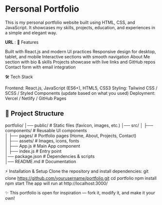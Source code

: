 # Personal Portfolio
This is my personal portfolio website built using HTML, CSS, and JavaScript. It showcases my skills, projects, education, and experiences in a simple and elegant way.


**URL** : 
🚀 Features

Built with React.js and modern UI practices
Responsive design for desktop, tablet, and mobile
Interactive sections with smooth navigation
About Me section with bio & skills
Projects showcase with live links and GitHub repos
Contact form with email integration

🛠️ Tech Stack

Frontend: React.js, JavaScript (ES6+), HTML5, CSS3
Styling: Tailwind CSS / SCSS / Styled Components (update based on what you used)
Deployment: Vercel / Netlify / GitHub Pages


## 📂 Project Structure
portfolio/
│── public/              # Static files (favicon, images, etc.)
│── src/
│    ├── components/     # Reusable UI components  
│    ├── pages/          # Portfolio pages (Home, About, Projects, Contact)  
│    ├── assets/         # Images, icons, fonts  
│    ├── App.js          # Main App component  
│    ├── index.js        # Entry point  
│── package.json         # Dependencies & scripts  
│── README.md            # Documentation  


⚡ Installation & Setup
Clone the repository and install dependencies:
git clone https://github.com/yourusername/portfolio.git
cd portfolio
npm install
npm start
The app will run at http://localhost:3000/



✨ This portfolio is open for inspiration — fork it, modify it, and make it your own!

